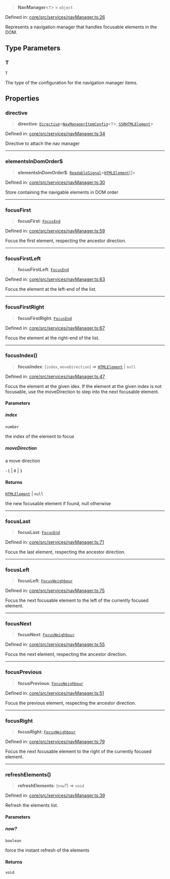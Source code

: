 > **NavManager**\<`T`\> = `object`

Defined in: [core/src/services/navManager.ts:26](https://github.com/AmadeusITGroup/AgnosUI/blob/d72caf2a95117b1e2cafdfdfad44e2bfc2de3a30/core/src/services/navManager.ts#L26)

Represents a navigation manager that handles focusable elements in the DOM.

## Type Parameters

### T

`T`

The type of the configuration for the navigation manager items.

## Properties

### directive

> **directive**: [`Directive`](Directive.md)\<[`NavManagerItemConfig`](../interfaces/NavManagerItemConfig.md)\<`T`\>, [`SSRHTMLElement`](../interfaces/SSRHTMLElement.md)\>

Defined in: [core/src/services/navManager.ts:34](https://github.com/AmadeusITGroup/AgnosUI/blob/d72caf2a95117b1e2cafdfdfad44e2bfc2de3a30/core/src/services/navManager.ts#L34)

Directive to attach the nav manager

***

### elementsInDomOrder$

> **elementsInDomOrder$**: [`ReadableSignal`](https://amadeusitgroup.github.io/tansu/interfaces/ReadableSignal.html)\<[`HTMLElement`](https://developer.mozilla.org/docs/Web/API/HTMLElement)[]\>

Defined in: [core/src/services/navManager.ts:30](https://github.com/AmadeusITGroup/AgnosUI/blob/d72caf2a95117b1e2cafdfdfad44e2bfc2de3a30/core/src/services/navManager.ts#L30)

Store containing the navigable elements in DOM order

***

### focusFirst

> **focusFirst**: [`FocusEnd`](FocusEnd.md)

Defined in: [core/src/services/navManager.ts:59](https://github.com/AmadeusITGroup/AgnosUI/blob/d72caf2a95117b1e2cafdfdfad44e2bfc2de3a30/core/src/services/navManager.ts#L59)

Focus the first element, respecting the ancestor direction.

***

### focusFirstLeft

> **focusFirstLeft**: [`FocusEnd`](FocusEnd.md)

Defined in: [core/src/services/navManager.ts:63](https://github.com/AmadeusITGroup/AgnosUI/blob/d72caf2a95117b1e2cafdfdfad44e2bfc2de3a30/core/src/services/navManager.ts#L63)

Focus the element at the left-end of the list.

***

### focusFirstRight

> **focusFirstRight**: [`FocusEnd`](FocusEnd.md)

Defined in: [core/src/services/navManager.ts:67](https://github.com/AmadeusITGroup/AgnosUI/blob/d72caf2a95117b1e2cafdfdfad44e2bfc2de3a30/core/src/services/navManager.ts#L67)

Focus the element at the right-end of the list.

***

### focusIndex()

> **focusIndex**: (`index`, `moveDirection`) => [`HTMLElement`](https://developer.mozilla.org/docs/Web/API/HTMLElement) \| `null`

Defined in: [core/src/services/navManager.ts:47](https://github.com/AmadeusITGroup/AgnosUI/blob/d72caf2a95117b1e2cafdfdfad44e2bfc2de3a30/core/src/services/navManager.ts#L47)

Focus the element at the given idex.
If the element at the given index is not focusable, use the moveDirection to step into the next focusable element.

#### Parameters

##### index

`number`

the index of the element to focus

##### moveDirection

a move direction

`-1` | `0` | `1`

#### Returns

[`HTMLElement`](https://developer.mozilla.org/docs/Web/API/HTMLElement) \| `null`

the new focusable element if found, null otherwise

***

### focusLast

> **focusLast**: [`FocusEnd`](FocusEnd.md)

Defined in: [core/src/services/navManager.ts:71](https://github.com/AmadeusITGroup/AgnosUI/blob/d72caf2a95117b1e2cafdfdfad44e2bfc2de3a30/core/src/services/navManager.ts#L71)

Focus the last element, respecting the ancestor direction.

***

### focusLeft

> **focusLeft**: [`FocusNeighbour`](FocusNeighbour.md)

Defined in: [core/src/services/navManager.ts:75](https://github.com/AmadeusITGroup/AgnosUI/blob/d72caf2a95117b1e2cafdfdfad44e2bfc2de3a30/core/src/services/navManager.ts#L75)

Focus the next focusable element to the left of the currently focused element.

***

### focusNext

> **focusNext**: [`FocusNeighbour`](FocusNeighbour.md)

Defined in: [core/src/services/navManager.ts:55](https://github.com/AmadeusITGroup/AgnosUI/blob/d72caf2a95117b1e2cafdfdfad44e2bfc2de3a30/core/src/services/navManager.ts#L55)

Focus the next element, respecting the ancestor direction.

***

### focusPrevious

> **focusPrevious**: [`FocusNeighbour`](FocusNeighbour.md)

Defined in: [core/src/services/navManager.ts:51](https://github.com/AmadeusITGroup/AgnosUI/blob/d72caf2a95117b1e2cafdfdfad44e2bfc2de3a30/core/src/services/navManager.ts#L51)

Focus the previous element, respecting the ancestor direction.

***

### focusRight

> **focusRight**: [`FocusNeighbour`](FocusNeighbour.md)

Defined in: [core/src/services/navManager.ts:79](https://github.com/AmadeusITGroup/AgnosUI/blob/d72caf2a95117b1e2cafdfdfad44e2bfc2de3a30/core/src/services/navManager.ts#L79)

Focus the next focusable element to the right of the currently focused element.

***

### refreshElements()

> **refreshElements**: (`now`?) => `void`

Defined in: [core/src/services/navManager.ts:39](https://github.com/AmadeusITGroup/AgnosUI/blob/d72caf2a95117b1e2cafdfdfad44e2bfc2de3a30/core/src/services/navManager.ts#L39)

Refresh the elements list.

#### Parameters

##### now?

`boolean`

force the instant refresh of the elements

#### Returns

`void`
